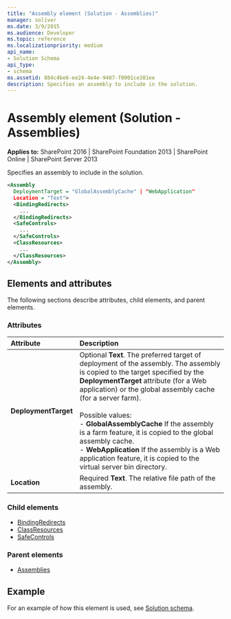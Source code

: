 ```yaml
---
title: "Assembly element (Solution - Assemblies)"
manager: soliver
ms.date: 3/9/2015
ms.audience: Developer
ms.topic: reference
ms.localizationpriority: medium
api_name:
- Solution Schema
api_type:
- schema
ms.assetid: 884c4be6-ee24-4e4e-9407-f0901ce381ee
description: Specifies an assembly to include in the solution.
---
```


# Assembly element (Solution - Assemblies)

**Applies to:** SharePoint 2016 | SharePoint Foundation 2013 | SharePoint Online | SharePoint Server 2013

Specifies an assembly to include in the solution.

```XML
<Assembly
  DeploymentTarget = "GlobalAssemblyCache" | "WebApplication"
  Location = "Text">
  <BindingRedirects>
    ...
  </BindingRedirects>
  <SafeControls>
    ...
  </SafeControls>
  <ClassResources>
    ...
  </ClassResources>
</Assembly>
```

## Elements and attributes

The following sections describe attributes, child elements, and parent elements.

### Attributes

|**Attribute**|**Description**|
|:-----|:-----|
|**DeploymentTarget** <br/> | Optional **Text**. The preferred target of deployment of the assembly. The assembly is copied to the target specified by the **DeploymentTarget** attribute (for a Web application) or the global assembly cache (for a server farm).<br/><br/>Possible values:  <br/>- **GlobalAssemblyCache** If the assembly is a farm feature, it is copied to the global assembly cache.  <br/>- **WebApplication** If the assembly is a Web application feature, it is copied to the virtual server bin directory.  <br/> |
|**Location** <br/> |Required **Text**. The relative file path of the assembly.  <br/> |

### Child elements

- [BindingRedirects](bindingredirects-element-solution.md)
- [ClassResources](classresources-element-solution.md)
- [SafeControls](safecontrols-element-solution.md)

### Parent elements

- [Assemblies](assemblies-element-solutionassemblies.md)

## Example

For an example of how this element is used, see [Solution schema](solution-schema.md).
